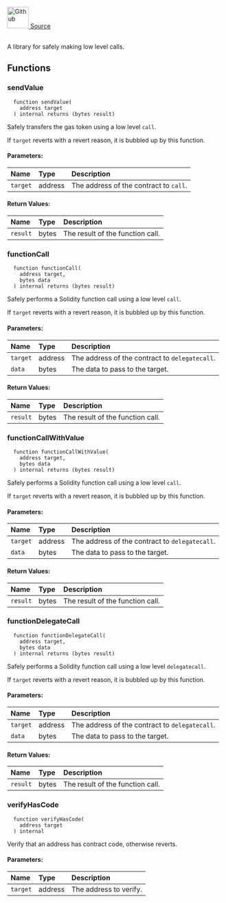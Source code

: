<a href="https://github.com/AgentFi/agentfi-contracts/blob/main/contracts/libraries/Calls.sol"><img src="/img/github.svg" alt="Github" width="50px"/> Source</a><br/><br/>

A library for safely making low level calls.


## Functions
### sendValue
```solidity
  function sendValue(
    address target
  ) internal returns (bytes result)
```
Safely transfers the gas token using a low level `call`.

If `target` reverts with a revert reason, it is bubbled up by this function.

#### Parameters:
| Name | Type | Description                                                          |
| :--- | :--- | :------------------------------------------------------------------- |
| `target` | address | The address of the contract to `call`. |

#### Return Values:
| Name                           | Type          | Description                                                                  |
| :----------------------------- | :------------ | :--------------------------------------------------------------------------- |
| `result` | bytes | The result of the function call. |

### functionCall
```solidity
  function functionCall(
    address target,
    bytes data
  ) internal returns (bytes result)
```
Safely performs a Solidity function call using a low level `call`.

If `target` reverts with a revert reason, it is bubbled up by this function.

#### Parameters:
| Name | Type | Description                                                          |
| :--- | :--- | :------------------------------------------------------------------- |
| `target` | address | The address of the contract to `delegatecall`. |
| `data` | bytes | The data to pass to the target. |

#### Return Values:
| Name                           | Type          | Description                                                                  |
| :----------------------------- | :------------ | :--------------------------------------------------------------------------- |
| `result` | bytes | The result of the function call. |

### functionCallWithValue
```solidity
  function functionCallWithValue(
    address target,
    bytes data
  ) internal returns (bytes result)
```
Safely performs a Solidity function call using a low level `call`.

If `target` reverts with a revert reason, it is bubbled up by this function.

#### Parameters:
| Name | Type | Description                                                          |
| :--- | :--- | :------------------------------------------------------------------- |
| `target` | address | The address of the contract to `delegatecall`. |
| `data` | bytes | The data to pass to the target. |

#### Return Values:
| Name                           | Type          | Description                                                                  |
| :----------------------------- | :------------ | :--------------------------------------------------------------------------- |
| `result` | bytes | The result of the function call. |

### functionDelegateCall
```solidity
  function functionDelegateCall(
    address target,
    bytes data
  ) internal returns (bytes result)
```
Safely performs a Solidity function call using a low level `delegatecall`.

If `target` reverts with a revert reason, it is bubbled up by this function.

#### Parameters:
| Name | Type | Description                                                          |
| :--- | :--- | :------------------------------------------------------------------- |
| `target` | address | The address of the contract to `delegatecall`. |
| `data` | bytes | The data to pass to the target. |

#### Return Values:
| Name                           | Type          | Description                                                                  |
| :----------------------------- | :------------ | :--------------------------------------------------------------------------- |
| `result` | bytes | The result of the function call. |

### verifyHasCode
```solidity
  function verifyHasCode(
    address target
  ) internal
```
Verify that an address has contract code, otherwise reverts.


#### Parameters:
| Name | Type | Description                                                          |
| :--- | :--- | :------------------------------------------------------------------- |
| `target` | address | The address to verify. |



